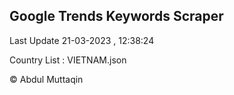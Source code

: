 

## Google Trends Keywords Scraper 
 
Last Update 21-03-2023 , 12:38:24

Country List :
VIETNAM.json



© Abdul Muttaqin 
